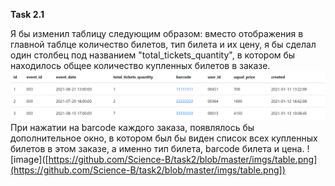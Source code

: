 **Task 2.1**

Я бы изменил таблицу следующим образом: вместо отображения в главной таблце количество билетов, тип билета и их цену, я бы сделал один столбец под названием "total_tickets_quantity", в котором бы находилось общее количество купленных билетов в заказе.
![image](https://github.com/Science-B/task2/blob/master/imgs/table.png)
При нажатии на barcode каждого заказа, появлялось бы дополнительное окно, в котором был бы виден список всех купленных билетов в этом заказе, а именно тип билета, barcode билета и цена.
![image]([https://github.com/Science-B/task2/blob/master/imgs/table.png](https://github.com/Science-B/task2/blob/master/imgs/table.png])
